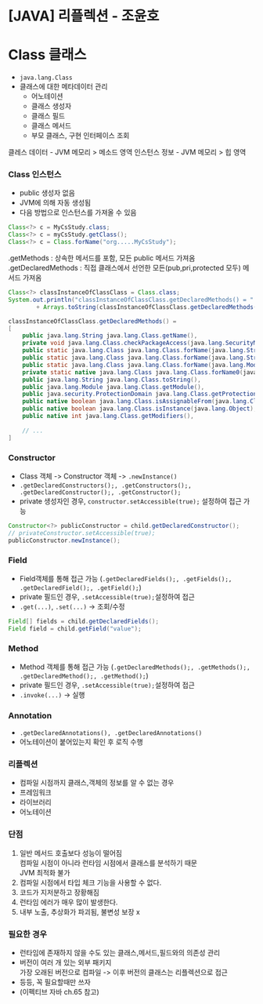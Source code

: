 # [JAVA] 리플렉션 - 조윤호

# Class 클래스
- `java.lang.Class`
- 클래스에 대한 메타데이터 관리
  - 어노테이션
  - 클래스 생성자
  - 클래스 필드
  - 클래스 메서드
  - 부모 클래스, 구현 인터페이스 조회

클레스 데이터 - JVM 메모리 > 메소드 영역
인스턴스 정보 - JVM 메모리 > 힙 영역

### Class 인스턴스
- public 생성자 없음
- JVM에 의해 자동 생성됨
- 다음 방법으로 인스턴스를 가져올 수 있음
```java
Class<?> c = MyCsStudy.class;
Class<?> c = myCsStudy.getClass();
Class<?> c = Class.forName("org.....MyCsStudy");
```

.getMethods : 상속한 메서드를 포함, 모든 public 메서드 가져옴
.getDeclaredMethods : 직접 클래스에서 선언한 모든(pub,pri,protected 모두) 메서드 가져옴

```java
Class<?> classInstanceOfClassClass = Class.class;
System.out.println("classInstanceOfClassClass.getDeclaredMethods() = "
        + Arrays.toString(classInstanceOfClassClass.getDeclaredMethods()));

classInstanceOfClassClass.getDeclaredMethods() =
[
    public java.lang.String java.lang.Class.getName(),
    private void java.lang.Class.checkPackageAccess(java.lang.SecurityManager,java.lang.ClassLoader,boolean),
    public static java.lang.Class java.lang.Class.forName(java.lang.String,boolean,java.lang.ClassLoader) throws java.lang.ClassNotFoundException,
    public static java.lang.Class java.lang.Class.forName(java.lang.String) throws java.lang.ClassNotFoundException,
    public static java.lang.Class java.lang.Class.forName(java.lang.Module,java.lang.String),
    private static native java.lang.Class java.lang.Class.forName0(java.lang.String,boolean,java.lang.ClassLoader,java.lang.Class) throws java.lang.ClassNotFoundException,
    public java.lang.String java.lang.Class.toString(),
    public java.lang.Module java.lang.Class.getModule(),
    public java.security.ProtectionDomain java.lang.Class.getProtectionDomain(),
    public native boolean java.lang.Class.isAssignableFrom(java.lang.Class),
    public native boolean java.lang.Class.isInstance(java.lang.Object),
    public native int java.lang.Class.getModifiers(),
 
    // ...
]
```

### Constructor
- Class 객체 -> Constructor 객체 -> `.newInstance()`
- `.getDeclaredConstructors();, .getConstructors();, .getDeclaredConstructor();, .getConstructor();`
- private 생성자인 경우, `constructor.setAccessible(true);` 설정하여 접근 가능
```java
Constructor<?> publicConstructor = child.getDeclaredConstructor();
// privateConstructor.setAccessible(true);
publicConstructor.newInstance();
```

### Field
- Field객체를 통해 접근 가능  (`.getDeclaredFields();, .getFields();, .getDeclaredField();, .getField();`)
- private 필드인 경우, `.setAccessible(true);`설정하여 접근
- `.get(...)`, `.set(...)` -> 조회/수정
```java
Field[] fields = child.getDeclaredFields();
Field field = child.getField("value");
```

### Method
- Method 객체를 통해 접근 가능 (`.getDeclaredMethods();, .getMethods();, .getDeclaredMethod();, .getMethod();`)
- private 필드인 경우, `.setAccessible(true);`설정하여 접근
- `.invoke(...)` -> 실행

### Annotation
- `.getDeclaredAnnotations(), .getDeclaredAnnotations()`
- 어노테이션이 붙어있는지 확인 후 로직 수행


### 리플렉션
- 컴파일 시점까지 클래스,객체의 정보를 알 수 없는 경우
- 프레임워크
- 라이브러리
- 어노테이션

### 단점
1. 일반 메서드 호출보다 성능이 떨어짐 <br>
   컴파일 시점이 아니라 런타임 시점에서 클래스를 분석하기 때문 <br>
   JVM 최적화 불가
3. 컴파일 시점에서 타입 체크 기능을 사용할 수 없다.
5. 코드가 지저분하고 장황해짐
4. 런타임 에러가 매우 많이 발생한다.
6. 내부 노출, 추상화가 파괴됨, 불변성 보장 x

### 필요한 경우
- 런타임에 존재하지 않을 수도 있는 클래스,메서드,필드와의 의존성 관리
- 버전이 여러 개 있는 외부 패키지<br>
  가장 오래된 버전으로 컴파일 -> 이후 버전의 클래스는 리플렉션으로 접근
- 등등, 꼭 필요할때만 쓰자
- (이펙티브 자바 ch.65 참고)
